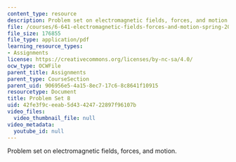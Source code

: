```yaml
---
content_type: resource
description: Problem set on electromagnetic fields, forces, and motion.
file: /courses/6-641-electromagnetic-fields-forces-and-motion-spring-2005/42fe3f9ceeab5d43424722897f96107b_ps8sp05.pdf
file_size: 176855
file_type: application/pdf
learning_resource_types:
- Assignments
license: https://creativecommons.org/licenses/by-nc-sa/4.0/
ocw_type: OCWFile
parent_title: Assignments
parent_type: CourseSection
parent_uid: 906956e5-4a15-8ec7-17c6-8c8641f10915
resourcetype: Document
title: Problem Set 8
uid: 42fe3f9c-eeab-5d43-4247-22897f96107b
video_files:
  video_thumbnail_file: null
video_metadata:
  youtube_id: null
---
```

Problem set on electromagnetic fields, forces, and motion.